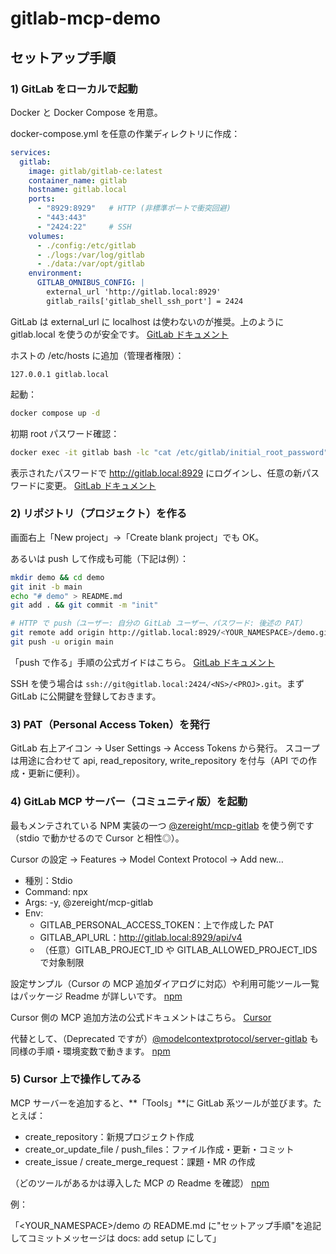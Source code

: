 # gitlab-mcp-demo

## セットアップ手順

### 1) GitLab をローカルで起動

Docker と Docker Compose を用意。

docker-compose.yml を任意の作業ディレクトリに作成：

```yaml
services:
  gitlab:
    image: gitlab/gitlab-ce:latest
    container_name: gitlab
    hostname: gitlab.local
    ports:
      - "8929:8929"   # HTTP (非標準ポートで衝突回避)
      - "443:443"
      - "2424:22"     # SSH
    volumes:
      - ./config:/etc/gitlab
      - ./logs:/var/log/gitlab
      - ./data:/var/opt/gitlab
    environment:
      GITLAB_OMNIBUS_CONFIG: |
        external_url 'http://gitlab.local:8929'
        gitlab_rails['gitlab_shell_ssh_port'] = 2424
```

GitLab は external_url に localhost は使わないのが推奨。上のように gitlab.local を使うのが安全です。 
[GitLab ドキュメント](https://docs.gitlab.com/omnibus/settings/configuration.html#configuring-the-external-url)

ホストの /etc/hosts に追加（管理者権限）：

```
127.0.0.1 gitlab.local
```

起動：

```bash
docker compose up -d
```

初期 root パスワード確認：

```bash
docker exec -it gitlab bash -lc "cat /etc/gitlab/initial_root_password"
```

表示されたパスワードで http://gitlab.local:8929 にログインし、任意の新パスワードに変更。 
[GitLab ドキュメント](https://docs.gitlab.com/ee/security/reset_user_password.html)

### 2) リポジトリ（プロジェクト）を作る

画面右上「New project」→「Create blank project」でも OK。

あるいは push して作成も可能（下記は例）：

```bash
mkdir demo && cd demo
git init -b main
echo "# demo" > README.md
git add . && git commit -m "init"

# HTTP で push（ユーザー: 自分の GitLab ユーザー、パスワード: 後述の PAT）
git remote add origin http://gitlab.local:8929/<YOUR_NAMESPACE>/demo.git
git push -u origin main
```

「push で作る」手順の公式ガイドはこちら。 
[GitLab ドキュメント](https://docs.gitlab.com/ee/gitlab-basics/create-project.html#push-to-create-a-new-project)

SSH を使う場合は `ssh://git@gitlab.local:2424/<NS>/<PROJ>.git`。まず GitLab に公開鍵を登録しておきます。

### 3) PAT（Personal Access Token）を発行

GitLab 右上アイコン → User Settings → Access Tokens から発行。
スコープは用途に合わせて api, read_repository, write_repository を付与（API での作成・更新に便利）。

### 4) GitLab MCP サーバー（コミュニティ版）を起動

最もメンテされている NPM 実装の一つ [@zereight/mcp-gitlab](https://www.npmjs.com/package/@zereight/mcp-gitlab) を使う例です（stdio で動かせるので Cursor と相性◎）。

Cursor の設定 → Features → Model Context Protocol → Add new…

- 種別：Stdio
- Command: npx
- Args: -y, @zereight/mcp-gitlab
- Env:
  - GITLAB_PERSONAL_ACCESS_TOKEN：上で作成した PAT
  - GITLAB_API_URL：http://gitlab.local:8929/api/v4
  - （任意）GITLAB_PROJECT_ID や GITLAB_ALLOWED_PROJECT_IDS で対象制限

設定サンプル（Cursor の MCP 追加ダイアログに対応）や利用可能ツール一覧はパッケージ Readme が詳しいです。 
[npm](https://www.npmjs.com/package/@zereight/mcp-gitlab)

Cursor 側の MCP 追加方法の公式ドキュメントはこちら。 
[Cursor](https://docs.cursor.com/context/mcp)

代替として、（Deprecated ですが）[@modelcontextprotocol/server-gitlab](https://www.npmjs.com/package/@modelcontextprotocol/server-gitlab) も同様の手順・環境変数で動きます。 
[npm](https://www.npmjs.com/package/@modelcontextprotocol/server-gitlab)

### 5) Cursor 上で操作してみる

MCP サーバーを追加すると、**「Tools」**に GitLab 系ツールが並びます。たとえば：

- create_repository：新規プロジェクト作成
- create_or_update_file / push_files：ファイル作成・更新・コミット
- create_issue / create_merge_request：課題・MR の作成

（どのツールがあるかは導入した MCP の Readme を確認） 
[npm](https://www.npmjs.com/package/@zereight/mcp-gitlab)

例：

「<YOUR_NAMESPACE>/demo の README.md に"セットアップ手順"を追記してコミットメッセージは docs: add setup にして」